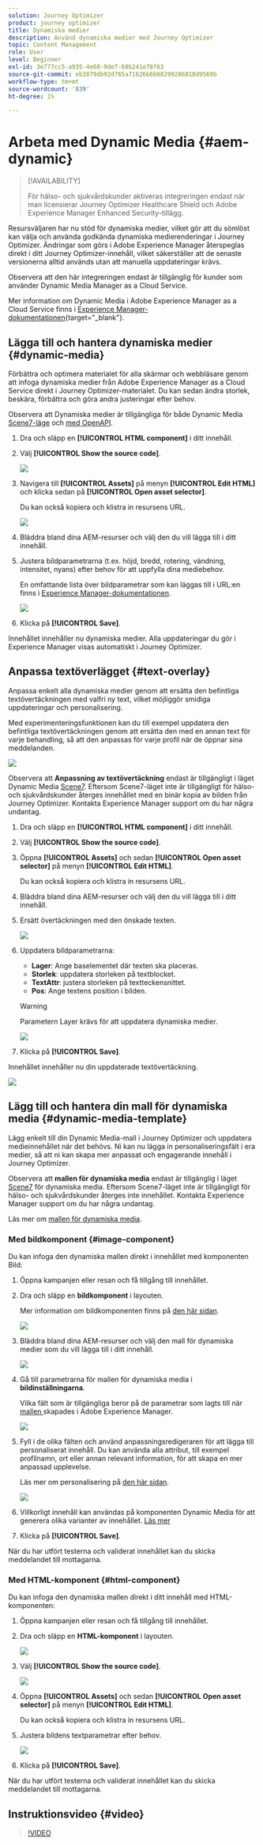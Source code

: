 ```yaml
---
solution: Journey Optimizer
product: journey optimizer
title: Dynamiska medier
description: Använd dynamiska medier med Journey Optimizer
topic: Content Management
role: User
level: Beginner
exl-id: 3e777cc5-a935-4e68-9de7-60b241e78f63
source-git-commit: eb3879db92d765a71626b6b68299286818d9569b
workflow-type: tm+mt
source-wordcount: '839'
ht-degree: 1%

---
```


# Arbeta med Dynamic Media {#aem-dynamic}

>[!AVAILABILITY]
>
> För hälso- och sjukvårdskunder aktiveras integreringen endast när man licensierar Journey Optimizer Healthcare Shield och Adobe Experience Manager Enhanced Security-tillägg.

Resursväljaren har nu stöd för dynamiska medier, vilket gör att du sömlöst kan välja och använda godkända dynamiska medierenderingar i Journey Optimizer. Ändringar som görs i Adobe Experience Manager återspeglas direkt i ditt Journey Optimizer-innehåll, vilket säkerställer att de senaste versionerna alltid används utan att manuella uppdateringar krävs.

Observera att den här integreringen endast är tillgänglig för kunder som använder Dynamic Media Manager as a Cloud Service.

Mer information om Dynamic Media i Adobe Experience Manager as a Cloud Service finns i [Experience Manager-dokumentationen](https://experienceleague.adobe.com/sv/docs/experience-manager-cloud-service/content/assets/dynamicmedia/dynamic-media){target="_blank"}.

## Lägga till och hantera dynamiska medier {#dynamic-media}

Förbättra och optimera materialet för alla skärmar och webbläsare genom att infoga dynamiska medier från Adobe Experience Manager as a Cloud Service direkt i Journey Optimizer-materialet.  Du kan sedan ändra storlek, beskära, förbättra och göra andra justeringar efter behov.

Observera att Dynamiska medier är tillgängliga för både Dynamic Media [Scene7-läge](https://experienceleague.adobe.com/sv/docs/experience-manager-65/content/assets/dynamic/config-dms7) och [ med OpenAPI](https://experienceleague.adobe.com/sv/docs/experience-manager-cloud-service/content/assets/dynamicmedia/dynamic-media-open-apis/dynamic-media-open-apis-overview).

1. Dra och släpp en **[!UICONTROL HTML component]** i ditt innehåll.

1. Välj **[!UICONTROL Show the source code]**.

   ![](assets/dynamic-media-1.png)

1. Navigera till **[!UICONTROL Assets]** på menyn **[!UICONTROL Edit HTML]** och klicka sedan på **[!UICONTROL Open asset selector]**.

   Du kan också kopiera och klistra in resursens URL.

   ![](assets/dynamic-media-2.png)

1. Bläddra bland dina AEM-resurser och välj den du vill lägga till i ditt innehåll.

1. Justera bildparametrarna (t.ex. höjd, bredd, rotering, vändning, intensitet, nyans) efter behov för att uppfylla dina mediebehov.

   En omfattande lista över bildparametrar som kan läggas till i URL:en finns i [Experience Manager-dokumentationen](https://experienceleague.adobe.com/sv/docs/dynamic-media-developer-resources/image-serving-api/image-serving-api/http-protocol-reference/command-reference/c-command-reference).

   ![](assets/dynamic-media-3.png)

1. Klicka på **[!UICONTROL Save]**.

Innehållet innehåller nu dynamiska medier. Alla uppdateringar du gör i Experience Manager visas automatiskt i Journey Optimizer.

## Anpassa textöverlägget {#text-overlay}

Anpassa enkelt alla dynamiska medier genom att ersätta den befintliga textövertäckningen med valfri ny text, vilket möjliggör smidiga uppdateringar och personalisering.

Med experimenteringsfunktionen kan du till exempel uppdatera den befintliga textövertäckningen genom att ersätta den med en annan text för varje behandling, så att den anpassas för varje profil när de öppnar sina meddelanden.

![](assets/dynamic-media-layout-1.png)

Observera att **Anpassning av textövertäckning** endast är tillgängligt i läget Dynamic Media [Scene7](https://experienceleague.adobe.com/sv/docs/experience-manager-65/content/assets/dynamic/config-dms7). Eftersom Scene7-läget inte är tillgängligt för hälso- och sjukvårdskunder återges innehållet med en binär kopia av bilden från Journey Optimizer. Kontakta Experience Manager support om du har några undantag.

1. Dra och släpp en **[!UICONTROL HTML component]** i ditt innehåll.

1. Välj **[!UICONTROL Show the source code]**.

1. Öppna **[!UICONTROL Assets]** och sedan **[!UICONTROL Open asset selector]** på menyn **[!UICONTROL Edit HTML]**.

   Du kan också kopiera och klistra in resursens URL.

1. Bläddra bland dina AEM-resurser och välj den du vill lägga till i ditt innehåll.

1. Ersätt övertäckningen med den önskade texten.

   ![](assets/do-not-localize/dynamic_media_layout.gif)

1. Uppdatera bildparametrarna:

   * **Lager**: Ange baselementet där texten ska placeras.
   * **Storlek**: uppdatera storleken på textblocket.
   * **TextAttr**: justera storleken på textteckensnittet.
   * **Pos**: Ange textens position i bilden.

   >[!WARNING]
   >
   >Parametern Layer krävs för att uppdatera dynamiska medier.

   ![](assets/dynamic-media-layout-2.png)

1. Klicka på **[!UICONTROL Save]**.

Innehållet innehåller nu din uppdaterade textövertäckning.

![](assets/dynamic-media-layout-3.png)

## Lägg till och hantera din mall för dynamiska media {#dynamic-media-template}

Lägg enkelt till din Dynamic Media-mall i Journey Optimizer och uppdatera medieinnehållet när det behövs. Ni kan nu lägga in personaliseringsfält i era medier, så att ni kan skapa mer anpassat och engagerande innehåll i Journey Optimizer.

Observera att **mallen för dynamiska media** endast är tillgänglig i läget [Scene7](https://experienceleague.adobe.com/sv/docs/experience-manager-65/content/assets/dynamic/config-dms7) för dynamiska media. Eftersom Scene7-läget inte är tillgängligt för hälso- och sjukvårdskunder återges inte innehållet. Kontakta Experience Manager support om du har några undantag.

Läs mer om [mallen för dynamiska media](https://experienceleague.adobe.com/sv/docs/dynamic-media-classic/using/template-basics/quick-start-template-basics).

### Med bildkomponent {#image-component}

Du kan infoga den dynamiska mallen direkt i innehållet med komponenten Bild:

1. Öppna kampanjen eller resan och få tillgång till innehållet.

1. Dra och släpp en **bildkomponent** i layouten.

   Mer information om bildkomponenten finns på [den här sidan](../email/content-components.md).

   ![](assets/dynamic-media-template-1.png)

1. Bläddra bland dina AEM-resurser och välj den mall för dynamiska medier som du vill lägga till i ditt innehåll.

   ![](assets/dynamic-media-template-2.png)

1. Gå till parametrarna för mallen för dynamiska media i **bildinställningarna**.

   Vilka fält som är tillgängliga beror på de parametrar som lagts till när [mallen ](https://experienceleague.adobe.com/sv/docs/dynamic-media-classic/using/template-basics/creating-template-parameters#creating_template_parameters) skapades i Adobe Experience Manager.

   ![](assets/dynamic-media-template-3.png)

1. Fyll i de olika fälten och använd anpassningsredigeraren för att lägga till personaliserat innehåll. Du kan använda alla attribut, till exempel profilnamn, ort eller annan relevant information, för att skapa en mer anpassad upplevelse.

   Läs mer om personalisering på [den här sidan](../personalization/personalize.md).

   ![](assets/do-not-localize/dynamic_media_template.gif)

1. Villkorligt innehåll kan användas på komponenten Dynamic Media för att generera olika varianter av innehållet. [Läs mer](../personalization/dynamic-content.md)

1. Klicka på **[!UICONTROL Save]**.

När du har utfört testerna och validerat innehållet kan du skicka meddelandet till mottagarna.

### Med HTML-komponent {#html-component}

Du kan infoga den dynamiska mallen direkt i ditt innehåll med HTML-komponenten:

1. Öppna kampanjen eller resan och få tillgång till innehållet.

1. Dra och släpp en **HTML-komponent** i layouten.

   ![](assets/dynamic-media-template-4.png)

1. Välj **[!UICONTROL Show the source code]**.

   ![](assets/dynamic-media-template-5.png)

1. Öppna **[!UICONTROL Assets]** och sedan **[!UICONTROL Open asset selector]** på menyn **[!UICONTROL Edit HTML]**.

   Du kan också kopiera och klistra in resursens URL.

1. Justera bildens textparametrar efter behov.

   ![](assets/do-not-localize/dynamic_media_template_html.gif)

1. Klicka på **[!UICONTROL Save]**.

När du har utfört testerna och validerat innehållet kan du skicka meddelandet till mottagarna.

<!--
## Personalization with Text Overlay

Easily customize any dynamic media by replacing the existing text overlay with new text of your choice, allowing for seamless updates and personalization.

In this example, our goal is to update the existing text overlay by replacing it with a new validity date and adding a personalization block, ensuring it is customized for each profile when they open their messages.

1. Drag and drop an **[!UICONTROL HTML component]** into your content.

1. Select **[!UICONTROL Show the source code]**.

1. From the **[!UICONTROL Edit HTML]** menu, access **[!UICONTROL Assets]** then **[!UICONTROL Open asset selector]**.

    You can also simply copy and paste your assets URL.

1. Browse through your AEM assets and select the one you want to add to your content.

1. Replace the overlay with the desired text.

    Here we change the validity date from 31st December 2024 to the 1st July 2025.

1. Add the required personalization fields to your image.

1. Click **[!UICONTROL Save]**.

Your content now includes your updated text overlay and personalization.

## Add Dynamic media conditional content

Enable conditional content in your dynamic media to better target your audience and deliver a more personalized experience.

1. Drag and drop an **[!UICONTROL HTML component]** into your content.

1. Select **[!UICONTROL Show the source code]**.

1. From the **[!UICONTROL Edit HTML]** menu, access **[!UICONTROL Assets]** then **[!UICONTROL Open asset selector]**.

    You can also simply copy and paste your assets URL.

1. Browse through your AEM assets and select the one you want to add to your content.

1. Once your dynamic media is inserted to your content, select **[!UICONTROL Enable conditional]** content from your HTML component toolbar to create your different user experiences. 

1. From the Variant - 1, click **[!UICONTROL Select condition]** to fine tune your audience.

1. Choose your condition or create a new one if needed and click **[!UICONTROL Select]**.

    [Learn more about conditions](../personalization/create-conditions.md)

1. Select your **[!UICONTROL Component]** and access the **[!UICONTROL Settings]** menu.

1. In the **[!UICONTROL Custom Attributes]** menu, populate the Dynamic Media text and personalization fields to customize the content for your audience.

-->

## Instruktionsvideo {#video}


>[!VIDEO](https://video.tv.adobe.com/v/3457695/?learn=on&enablevpops=&autoplay=true)

